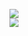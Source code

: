 [![](https://img.shields.io/badge/Made%20With-Github%20Spray-lightgrey.svg?style=for-the-badge&logo=github)](https://github.com/Annihil/github-spray#28090)  
[![](https://i.imgur.com/2DrTn0Z.gif)](https://github.com/Annihil/github-spray)